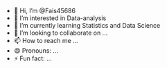 - 👋 Hi, I’m @Fais45686
- 👀 I’m interested in Data-analysis
- 🌱 I’m currently learning Statistics and Data Science
- 💞️ I’m looking to collaborate on ...
- 📫 How to reach me ...
- 😄 Pronouns: ...
- ⚡ Fun fact: ...

<!---
Fais45686/Fais45686 is a ✨ special ✨ repository because its `README.md` (this file) appears on your GitHub profile.
You can click the Preview link to take a look at your changes.
--->

